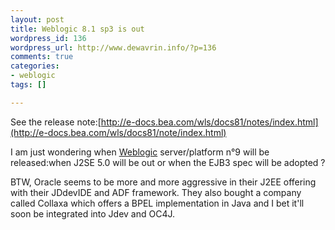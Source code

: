 ```yaml
--- 
layout: post
title: Weblogic 8.1 sp3 is out
wordpress_id: 136
wordpress_url: http://www.dewavrin.info/?p=136
comments: true
categories: 
- weblogic
tags: []

---
```

See the release note:[http://e-docs.bea.com/wls/docs81/notes/index.html](http://e-docs.bea.com/wls/docs81/note/index.html)

I am just wondering when [Weblogic](http://edocs.bea.com/wls/docs81/notes/issues.html "Known issues") server/platform n°9  will be released:when J2SE 5.0 will be out or when the EJB3 spec will be adopted ?

BTW, Oracle seems to be more and more aggressive in their J2EE offering with their JDdevIDE and ADF framework. They also bought a company called Collaxa which offers a BPEL implementation in Java and I bet it&#39;ll soon be integrated into Jdev and OC4J.
